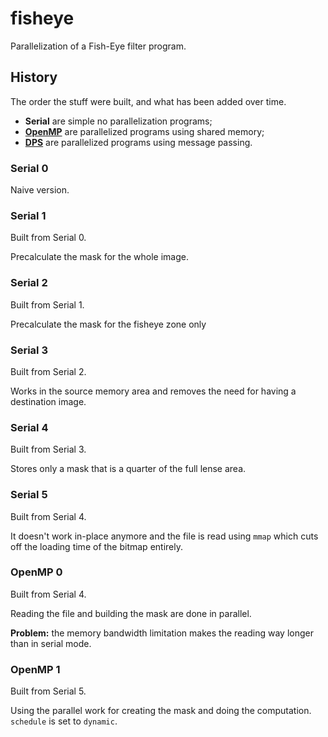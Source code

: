 # fisheye

Parallelization of a Fish-Eye filter program.

## History

The order the stuff were built, and what has been added over time.

 * **Serial** are simple no parallelization programs;
 * **[OpenMP](http://openmp.org/)** are parallelized programs using shared memory;
 * **[DPS](http://dps.epfl.ch/)** are parallelized programs using message passing.

### Serial 0

Naive version.

### Serial 1

Built from Serial 0.

Precalculate the mask for the whole image.

### Serial 2

Built from Serial 1.

Precalculate the mask for the fisheye zone only

### Serial 3

Built from Serial 2.

Works in the source memory area and removes the need for having a destination
image.

### Serial 4

Built from Serial 3.

Stores only a mask that is a quarter of the full lense area.

### Serial 5

Built from Serial 4.

It doesn't work in-place anymore and the file is read using `mmap` which cuts
off the loading time of the bitmap entirely.

### OpenMP 0

Built from Serial 4.

Reading the file and building the mask are done in parallel.

**Problem:** the memory bandwidth limitation makes the reading way longer than
in serial mode.

### OpenMP 1

Built from Serial 5.

Using the parallel work for creating the mask and doing the computation. `schedule`
is set to `dynamic`.
